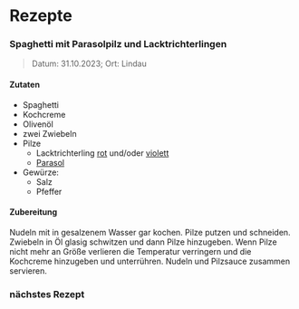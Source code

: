 Rezepte
===

### Spaghetti mit Parasolpilz und Lacktrichterlingen
> Datum: 31.10.2023; Ort: Lindau

<!-- ![](Rezepte/Bilder/31_10_2023_1.jpeg) -->

#### Zutaten
- Spaghetti
- Kochcreme
- Olivenöl
- zwei Zwiebeln
- Pilze
  - Lacktrichterling [rot](wiki/Pilze/Roter_Lacktrichterling.md) und/oder [violett](wiki/Pilze/Violetter_Lacktrichterling.md)
  - [Parasol](wiki/Pilze/Parasolpilz.md)
- Gewürze:
  - Salz
  - Pfeffer

#### Zubereitung
Nudeln mit in gesalzenem Wasser gar kochen. Pilze putzen und schneiden. Zwiebeln in Öl glasig schwitzen und dann Pilze hinzugeben. Wenn Pilze nicht mehr an Größe verlieren die Temperatur verringern und die Kochcreme hinzugeben und unterrühren. Nudeln und Pilzsauce zusammen servieren.

### nächstes Rezept